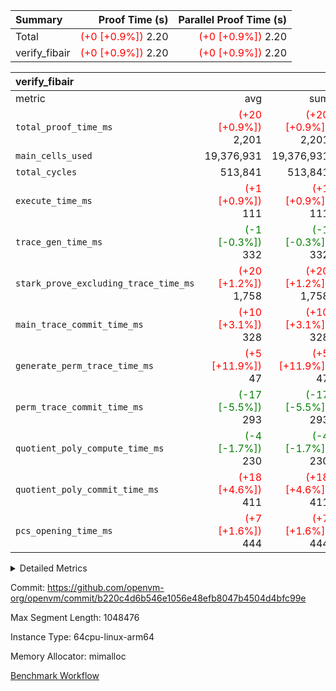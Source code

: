 | Summary | Proof Time (s) | Parallel Proof Time (s) |
|:---|---:|---:|
| Total | <span style='color: red'>(+0 [+0.9%])</span> 2.20 | <span style='color: red'>(+0 [+0.9%])</span> 2.20 |
| verify_fibair | <span style='color: red'>(+0 [+0.9%])</span> 2.20 | <span style='color: red'>(+0 [+0.9%])</span> 2.20 |


| verify_fibair |||||
|:---|---:|---:|---:|---:|
|metric|avg|sum|max|min|
| `total_proof_time_ms ` | <span style='color: red'>(+20 [+0.9%])</span> 2,201 | <span style='color: red'>(+20 [+0.9%])</span> 2,201 | <span style='color: red'>(+20 [+0.9%])</span> 2,201 | <span style='color: red'>(+20 [+0.9%])</span> 2,201 |
| `main_cells_used     ` |  19,376,931 |  19,376,931 |  19,376,931 |  19,376,931 |
| `total_cycles        ` |  513,841 |  513,841 |  513,841 |  513,841 |
| `execute_time_ms     ` | <span style='color: red'>(+1 [+0.9%])</span> 111 | <span style='color: red'>(+1 [+0.9%])</span> 111 | <span style='color: red'>(+1 [+0.9%])</span> 111 | <span style='color: red'>(+1 [+0.9%])</span> 111 |
| `trace_gen_time_ms   ` | <span style='color: green'>(-1 [-0.3%])</span> 332 | <span style='color: green'>(-1 [-0.3%])</span> 332 | <span style='color: green'>(-1 [-0.3%])</span> 332 | <span style='color: green'>(-1 [-0.3%])</span> 332 |
| `stark_prove_excluding_trace_time_ms` | <span style='color: red'>(+20 [+1.2%])</span> 1,758 | <span style='color: red'>(+20 [+1.2%])</span> 1,758 | <span style='color: red'>(+20 [+1.2%])</span> 1,758 | <span style='color: red'>(+20 [+1.2%])</span> 1,758 |
| `main_trace_commit_time_ms` | <span style='color: red'>(+10 [+3.1%])</span> 328 | <span style='color: red'>(+10 [+3.1%])</span> 328 | <span style='color: red'>(+10 [+3.1%])</span> 328 | <span style='color: red'>(+10 [+3.1%])</span> 328 |
| `generate_perm_trace_time_ms` | <span style='color: red'>(+5 [+11.9%])</span> 47 | <span style='color: red'>(+5 [+11.9%])</span> 47 | <span style='color: red'>(+5 [+11.9%])</span> 47 | <span style='color: red'>(+5 [+11.9%])</span> 47 |
| `perm_trace_commit_time_ms` | <span style='color: green'>(-17 [-5.5%])</span> 293 | <span style='color: green'>(-17 [-5.5%])</span> 293 | <span style='color: green'>(-17 [-5.5%])</span> 293 | <span style='color: green'>(-17 [-5.5%])</span> 293 |
| `quotient_poly_compute_time_ms` | <span style='color: green'>(-4 [-1.7%])</span> 230 | <span style='color: green'>(-4 [-1.7%])</span> 230 | <span style='color: green'>(-4 [-1.7%])</span> 230 | <span style='color: green'>(-4 [-1.7%])</span> 230 |
| `quotient_poly_commit_time_ms` | <span style='color: red'>(+18 [+4.6%])</span> 411 | <span style='color: red'>(+18 [+4.6%])</span> 411 | <span style='color: red'>(+18 [+4.6%])</span> 411 | <span style='color: red'>(+18 [+4.6%])</span> 411 |
| `pcs_opening_time_ms ` | <span style='color: red'>(+7 [+1.6%])</span> 444 | <span style='color: red'>(+7 [+1.6%])</span> 444 | <span style='color: red'>(+7 [+1.6%])</span> 444 | <span style='color: red'>(+7 [+1.6%])</span> 444 |



<details>
<summary>Detailed Metrics</summary>

|  | verify_program_compile_ms | total_cells | stark_prove_excluding_trace_time_ms | quotient_poly_compute_time_ms | quotient_poly_commit_time_ms | perm_trace_commit_time_ms | pcs_opening_time_ms | main_trace_commit_time_ms |
| --- | --- | --- | --- | --- | --- | --- | --- |
|  | 5 | 65,536 | 62 | 3 | 13 | 0 | 33 | 12 | 

| air_name | rows | quotient_deg | main_cols | interactions | constraints | cells |
| --- | --- | --- | --- | --- | --- | --- |
| AccessAdapterAir<2> |  | 4 |  | 5 | 11 |  | 
| AccessAdapterAir<4> |  | 4 |  | 5 | 11 |  | 
| AccessAdapterAir<8> |  | 4 |  | 5 | 11 |  | 
| FibonacciAir | 32,768 | 1 | 2 |  | 5 | 65,536 | 
| FriReducedOpeningAir |  | 4 |  | 31 | 53 |  | 
| NativePoseidon2Air<BabyBearParameters>, 1> |  | 4 |  | 176 | 555 |  | 
| PhantomAir |  | 4 |  | 3 | 4 |  | 
| ProgramAir |  | 1 |  | 1 | 4 |  | 
| VariableRangeCheckerAir |  | 1 |  | 1 | 4 |  | 
| VmAirWrapper<BranchNativeAdapterAir, BranchEqualCoreAir<1> |  | 4 |  | 11 | 20 |  | 
| VmAirWrapper<JalNativeAdapterAir, JalCoreAir> |  | 4 |  | 7 | 6 |  | 
| VmAirWrapper<NativeAdapterAir<2, 0>, PublicValuesCoreAir> |  | 4 |  | 11 | 22 |  | 
| VmAirWrapper<NativeAdapterAir<2, 1>, FieldArithmeticCoreAir> |  | 4 |  | 15 | 23 |  | 
| VmAirWrapper<NativeLoadStoreAdapterAir<1>, NativeLoadStoreCoreAir<1> |  | 4 |  | 15 | 17 |  | 
| VmAirWrapper<NativeLoadStoreAdapterAir<4>, NativeLoadStoreCoreAir<4> |  | 4 |  | 15 | 17 |  | 
| VmAirWrapper<NativeVectorizedAdapterAir<4>, FieldExtensionCoreAir> |  | 4 |  | 15 | 23 |  | 
| VmConnectorAir |  | 4 |  | 3 | 8 |  | 
| VolatileBoundaryAir |  | 4 |  | 4 | 16 |  | 

| group | trace_gen_time_ms | total_proof_time_ms | total_cycles | total_cells | stark_prove_excluding_trace_time_ms | quotient_poly_compute_time_ms | quotient_poly_commit_time_ms | perm_trace_commit_time_ms | pcs_opening_time_ms | main_trace_commit_time_ms | main_cells_used | generate_perm_trace_time_ms | execute_time_ms |
| --- | --- | --- | --- | --- | --- | --- | --- | --- | --- | --- | --- | --- | --- |
| verify_fibair | 332 | 2,201 | 513,841 | 44,140,184 | 1,758 | 230 | 411 | 293 | 444 | 328 | 19,376,931 | 47 | 111 | 

| group | air_name | rows | prep_cols | perm_cols | main_cols | cells |
| --- | --- | --- | --- | --- | --- | --- |
| verify_fibair | AccessAdapterAir<2> | 65,536 |  | 12 | 11 | 1,507,328 | 
| verify_fibair | AccessAdapterAir<4> | 32,768 |  | 12 | 13 | 819,200 | 
| verify_fibair | AccessAdapterAir<8> | 128 |  | 12 | 17 | 3,712 | 
| verify_fibair | FriReducedOpeningAir | 1,024 |  | 36 | 26 | 63,488 | 
| verify_fibair | NativePoseidon2Air<BabyBearParameters>, 1> | 16,384 |  | 216 | 399 | 10,076,160 | 
| verify_fibair | PhantomAir | 16,384 |  | 8 | 6 | 229,376 | 
| verify_fibair | ProgramAir | 8,192 |  | 8 | 10 | 147,456 | 
| verify_fibair | VariableRangeCheckerAir | 262,144 | 2 | 8 | 1 | 2,359,296 | 
| verify_fibair | VmAirWrapper<BranchNativeAdapterAir, BranchEqualCoreAir<1> | 131,072 |  | 16 | 23 | 5,111,808 | 
| verify_fibair | VmAirWrapper<JalNativeAdapterAir, JalCoreAir> | 16,384 |  | 12 | 10 | 360,448 | 
| verify_fibair | VmAirWrapper<NativeAdapterAir<2, 1>, FieldArithmeticCoreAir> | 262,144 |  | 20 | 30 | 13,107,200 | 
| verify_fibair | VmAirWrapper<NativeLoadStoreAdapterAir<1>, NativeLoadStoreCoreAir<1> | 131,072 |  | 24 | 25 | 6,422,528 | 
| verify_fibair | VmAirWrapper<NativeLoadStoreAdapterAir<4>, NativeLoadStoreCoreAir<4> | 16,384 |  | 24 | 34 | 950,272 | 
| verify_fibair | VmAirWrapper<NativeVectorizedAdapterAir<4>, FieldExtensionCoreAir> | 8,192 |  | 20 | 40 | 491,520 | 
| verify_fibair | VmConnectorAir | 2 | 1 | 8 | 4 | 24 | 
| verify_fibair | VolatileBoundaryAir | 131,072 |  | 8 | 11 | 2,490,368 | 

</details>


Commit: https://github.com/openvm-org/openvm/commit/b220c4d6b546e1056e48efb8047b4504d4bfc99e

Max Segment Length: 1048476

Instance Type: 64cpu-linux-arm64

Memory Allocator: mimalloc

[Benchmark Workflow](https://github.com/openvm-org/openvm/actions/runs/12971201038)
